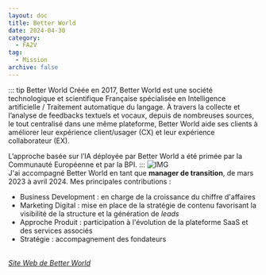 ```yaml
---
layout: doc
title: Better World
date: 2024-04-30
category:
  - FA2V
tag:
  - Mission
archive: false
---
```


::: tip Better World
Créée en 2017, Better World est une société technologique et scientifique Française spécialisée en Intelligence artificielle / Traitement automatique du langage. À travers la collecte et l’analyse de feedbacks textuels et vocaux, depuis de nombreuses sources, le tout centralisé dans une même plateforme, Better World aide ses clients à améliorer leur expérience client/usager (CX) et leur expérience collaborateur (EX).

L’approche basée sur l’IA déployée par Better World a été primée par la Communauté Européenne et par la BPI.
:::
![IMG](/assets/img/logo_bw.webp "BW")
<br>
J'ai accompagné Better World en tant que **manager de transition**, de mars 2023 à avril 2024. Mes principales contributions :

- Business Development : en charge de la croissance du chiffre d'affaires
- Marketing Digital : mise en place de la stratégie de contenu favorisant la visibilité de la structure et la génération de _leads_
- Approche Produit : participation à l'évolution de la plateforme SaaS et des services associés
- Stratégie : accompagnement des fondateurs

<br>
<i><a target="_blank" href="https://www.better-world.io">Site Web de Better World</a></i>
